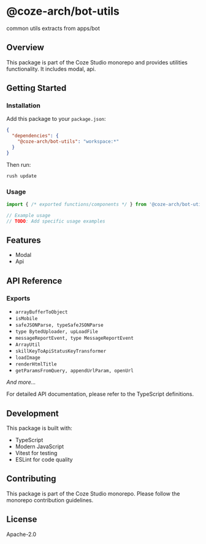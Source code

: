 # @coze-arch/bot-utils

common utils extracts from apps/bot

## Overview

This package is part of the Coze Studio monorepo and provides utilities functionality. It includes modal, api.

## Getting Started

### Installation

Add this package to your `package.json`:

```json
{
  "dependencies": {
    "@coze-arch/bot-utils": "workspace:*"
  }
}
```

Then run:

```bash
rush update
```

### Usage

```typescript
import { /* exported functions/components */ } from '@coze-arch/bot-utils';

// Example usage
// TODO: Add specific usage examples
```

## Features

- Modal
- Api

## API Reference

### Exports

- `arrayBufferToObject`
- `isMobile`
- `safeJSONParse, typeSafeJSONParse`
- `type BytedUploader, upLoadFile`
- `messageReportEvent, type MessageReportEvent`
- `ArrayUtil`
- `skillKeyToApiStatusKeyTransformer`
- `loadImage`
- `renderHtmlTitle`
- `getParamsFromQuery, appendUrlParam, openUrl`

*And more...*

For detailed API documentation, please refer to the TypeScript definitions.

## Development

This package is built with:

- TypeScript
- Modern JavaScript
- Vitest for testing
- ESLint for code quality

## Contributing

This package is part of the Coze Studio monorepo. Please follow the monorepo contribution guidelines.

## License

Apache-2.0
